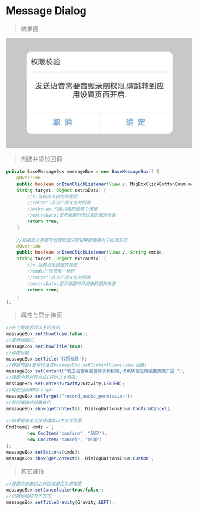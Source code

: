 # Message Dialog
><font color=gray size=3>效果图</font>

![-w355](assets/15585286914285.jpg)

><font color=gray size=3>创建并添加回调</font>

```java
private BaseMessageBox messageBox = new BaseMessageBox() {
    @Override
    public boolean onItemClickListener(View v, MsgBoxClickButtonEnum mcbenum, 
    String target, Object extraData) {
        //v:当前点击按钮的视图
        //target:区分不同业务的回调
        //mcbenum:判断点击的是哪个按钮
        //extraData:显示弹窗时传过来的额外参数
        return true;
    }
    
    //如果显示弹窗时创建自定义按钮需要使用以下回调方式
    @Override
    public boolean onItemClickListener(View v, String cmdid, 
    String target, Object extraData) {
        //v:当前点击按钮的视图
        //cmdid:按钮唯一标识
        //target:区分不同业务的回调
        //extraData:显示弹窗时传过来的额外参数
        return true;
    }
};
```
><font color=gray size=3>属性与显示弹窗</font>

```java
//右上角是否显示关闭按钮
messageBox.setShowClose(false);
//显示标题栏
messageBox.setShowTitle(true);
//设置标题
messageBox.setTitle("权限校验");
//弹窗内容(也可以通过messageBox.setContentView(view)设置)
messageBox.setContent("发送语音需要音频录制权限,请跳转到应用设置页面开启.");
//弹窗内容对齐方式(只对文本有效)
messageBox.setContentGravity(Gravity.CENTER);
//对应回调中的target
messageBox.setTarget("record_audio_permission");
//显示弹窗并设置按钮
messageBox.show(getContext(), DialogButtonsEnum.ConfirmCancel);

//如果是自定义按钮请用以下方式设置
CmdItem[] cmds = {
        new CmdItem("confirm", "确定"),
        new CmdItem("cancel", "取消")
};
messageBox.setButtons(cmds);
messageBox.show(getContext(), DialogButtonsEnum.Custom);
```
><font color=gray size=3>其它属性</font>

```java
//设置点击窗口之外区域是否关闭弹窗
messageBox.setCancelable(true/false);
//设置标题栏对齐方式
messageBox.setTitleGravity(Gravity.LEFT);
```